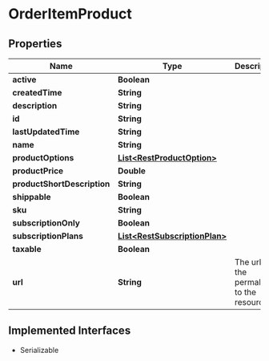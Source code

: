 

# OrderItemProduct


## Properties

| Name | Type | Description | Notes |
|------------ | ------------- | ------------- | -------------|
|**active** | **Boolean** |  |  [optional] |
|**createdTime** | **String** |  |  [optional] |
|**description** | **String** |  |  [optional] |
|**id** | **String** |  |  [optional] |
|**lastUpdatedTime** | **String** |  |  [optional] |
|**name** | **String** |  |  [optional] |
|**productOptions** | [**List&lt;RestProductOption&gt;**](RestProductOption.md) |  |  [optional] |
|**productPrice** | **Double** |  |  [optional] |
|**productShortDescription** | **String** |  |  [optional] |
|**shippable** | **Boolean** |  |  [optional] |
|**sku** | **String** |  |  [optional] |
|**subscriptionOnly** | **Boolean** |  |  [optional] |
|**subscriptionPlans** | [**List&lt;RestSubscriptionPlan&gt;**](RestSubscriptionPlan.md) |  |  [optional] |
|**taxable** | **Boolean** |  |  [optional] |
|**url** | **String** | The url is the permalink to the resource |  [optional] |


## Implemented Interfaces

* Serializable

